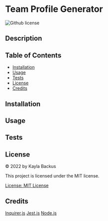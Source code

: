 # Team Profile Generator
![Github license](https://img.shields.io/badge/license-MIT-blue.svg)

## Description

## Table of Contents
- [Installation](#installation)
- [Usage](#usage)
- [Tests](#tests)
- [License](#license)
- [Credits](#credits)

## Installation

## Usage

## Tests

## License
&copy; 2022 by Kayla Backus

This project is licensed under the MIT license.

[License: MIT License](https://opensource.org/licenses/MIT)

## Credits
[Inquirer.js](https://www.npmjs.com/package/inquirer)
[Jest.js](https://www.npmjs.com/package/jest)
[Node.js](https://nodejs.org/en/)